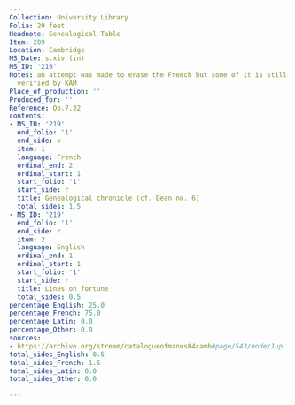 ```yaml
---
Collection: University Library
Folia: 20 feet
Headnote: Genealogical Table
Item: 209
Location: Cambridge
MS_Date: s.xiv (in)
MS_ID: '219'
Notes: an attempt was made to erase the French but some of it is still visible; languages
  verified by KAM
Place_of_production: ''
Produced_for: ''
Reference: Oo.7.32
contents:
- MS_ID: '219'
  end_folio: '1'
  end_side: v
  item: 1
  language: French
  ordinal_end: 2
  ordinal_start: 1
  start_folio: '1'
  start_side: r
  title: Genealogical chronicle (cf. Dean no. 6)
  total_sides: 1.5
- MS_ID: '219'
  end_folio: '1'
  end_side: r
  item: 2
  language: English
  ordinal_end: 1
  ordinal_start: 1
  start_folio: '1'
  start_side: r
  title: Lines on fortune
  total_sides: 0.5
percentage_English: 25.0
percentage_French: 75.0
percentage_Latin: 0.0
percentage_Other: 0.0
sources:
- https://archive.org/stream/catalogueofmanus04camb#page/543/mode/1up
total_sides_English: 0.5
total_sides_French: 1.5
total_sides_Latin: 0.0
total_sides_Other: 0.0

---
```

